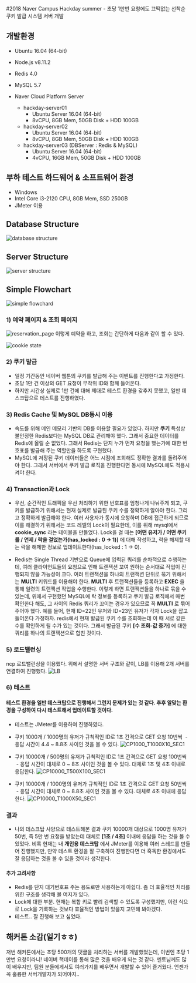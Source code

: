 #2018 Naver Campus Hackday summer - 초당 1만번 요청에도 끄떡없는 선착순 쿠키 발급 시스템 서버 개발

## 개발환경
- Ubuntu 16.04 (64-bit)
- Node.js v8.11.2
- Redis 4.0
- MySQL 5.7

- Naver Cloud Platform Server 
  - hackday-server01
    - Ubuntu Server 16.04 (64-bit)
    - 8vCPU, 8GB Mem, 50GB Disk + HDD 100GB
  - hackday-server02
    - Ubuntu Server 16.04 (64-bit)
    - 8vCPU, 8GB Mem, 50GB Disk + HDD 100GB
  - hackday-server03 (DBServer : Redis & MySQL)
    - Ubuntu Server 16.04 (64-bit)
    - 4vCPU, 16GB Mem, 50GB Disk + HDD 100GB

## 부하 테스트 하드웨어 & 소프트웨어 환경
- Windows
- Intel Core i3-2120 CPU, 8GB Mem, SSD 250GB
- JMeter 이용

## Database Structure
![database structure](https://github.com/hsb0818/NaverHackday2018Summer_CookieServer/blob/master/src/Structure.png?raw=true)

## Server Structure
![server structure](https://github.com/hsb0818/NaverHackday2018Summer_CookieServer/blob/master/src/structure1_1.png?raw=true)

## Simple Flowchart
![simple flowchard](https://github.com/hsb0818/NaverHackday2018Summer_CookieServer/blob/master/src/structure2.png?raw=true)

### 1) 예약 페이지 & 조회 페이지
![reservation_page](https://github.com/hsb0818/NaverHackday2018Summer_CookieServer/blob/master/src/%EC%98%88%EC%95%BD%ED%8E%98%EC%9D%B4%EC%A7%80.PNG?raw=true)
이렇게 예약을 하고, 조회는 간단하게 다음과 같이 할 수 있다.

![cookie state](https://github.com/hsb0818/NaverHackday2018Summer_CookieServer/blob/master/src/%EC%A1%B0%ED%9A%8C%ED%8E%98%EC%9D%B4%EC%A7%80.PNG?raw=true)

### 2) 쿠키 발급
- 일정 기간동안 네이버 웹툰의 쿠키를 발급해 주는 이벤트를 진행한다고 가정한다.
- 초당 1만 건 이상의 GET 요청이 무작위 ID와 함께 들어온다.
- 하지만 시간상 실제로 1만 건에 대해 제대로 테스트 환경을 갖추지 못했고, 일반 데스크탑으로 테스트를 진행하였다.

### 3) Redis Cache 및 MySQL DB동시 이용
- 속도를 위해 메인 메모리 기반의 DB를 이용할 필요가 있었다. 하지만 __쿠키__ 특성상 불안정한 Redis보다는 MySQL DB로 관리해야 했다. 그래서 중요한 데이터를 Redis에 올릴 순 없었다. 그래서 Redis는 단지 누가 먼저 요청을 했는가에 대한 번호표를 발급해 주는 역할만을 하도록 구현했다.
- MySQL에 저장된 쿠키 데이터들은 어느 시점에 조회해도 정확한 결과를 돌려주어야 한다. 그래서 서버에서 쿠키 발급 로직을 진행한다면 동시에 MySQL에도 적용시켜야 한다.

### 4) Transaction과 Lock
- 우선, 순간적인 트래픽을 우선 처리하기 위한 번호표를 엄청나게 나눠주게 되고, 쿠키를 발급하기 위해서는 현재 실제로 발급된 쿠키 수를 정확하게 알아야 한다. 그리고 정확하게 발급해야 한다. 여러 사용자가 동시에 요청하며 DB에 접근하게 되므로 이를 해결하기 위해서는 코드 레벨의 Lock이 필요한데, 이를 위해 mysql에서 __cookie_sync__ 라는 테이블을 만들었다. Lock을 걸 때는 __[어떤 유저가 / 어떤 쿠키를 / 언제 / 락을 걸었는가(has_locked : 0 -> 1)]__ 에 대해 작성하고, 락을 해제할 때는 락을 해제한 정보로 업데이트한다(has_locked : 1 -> 0).

- Redis는 Single Thread 기반으로 Queue에 입력된 쿼리를 순차적으로 수행하는데, 여러 클라이언트들의 요청으로 인해 트랜잭션 꼬여 원하는 순서대로 작업이 진행되지 않을 가능성이 크다. 여러 트랜잭션을 하나의 트랜잭션 단위로 묶기 위해서는 __MULTI__ 키워드를 이용해야 한다. __MULTI__ 후 트랜잭션들을 등록하고 __EXEC__ 을 통해 일련의 트랜잭션 작업을 수행한다. 이렇게 하면 트랜잭션들을 하나로 묶을 수 있는데, 위에서 구현했던 MySQL에 락 정보를 등록하고 쿠키 발급 로직에서 매번 확인한다 해도, 그 사이의 Redis 쿼리가 꼬이는 경우가 있으므로 꼭 __MULTI__ 로 묶어 주어야 했다. 예를 들어, 현재 ID=22인 유저와 ID=23인 유저가 각자 Lock을 잡고 들어온다 가정하자. redis에서 현재 발급된 쿠키 수를 조회하는데 이 때 서로 같은 수를 확인하게 될 수가 있는 것이다. 그래서 발급된 쿠키 __[수 조회-값 증가]__ 에 대한 쿼리를 하나의 트랜잭션으로 합친 것이다.

### 5) 로드밸런싱
ncp 로드밸런싱을 이용했다. 위에서 설명한 서버 구조와 같이, LB를 이용해 2개 서버를 연결하여 진행했다.
![LB](https://github.com/hsb0818/NaverHackday2018Summer_CookieServer/blob/master/src/LB.PNG?raw=true)

### 6) 테스트
#### 테스트 환경을 일반 데스크탑으로 진행해서 그런지 문제가 있는 것 같다. 추후 알맞는 환경을 구성하여 다시 테스트해서 업데이트할 것이다.
- 테스트는 JMeter를 이용하여 진행하였다.
- 쿠키 1000개 / 1000명의 유저가 규칙적인 ID로 1초 간격으로 GET 요청 10번씩
  - 응답 시간이 4.4 ~ 8.8초 사이인 것을 볼 수 있다.
![CP1000_T1000X10_SEC1](https://github.com/hsb0818/NaverHackday2018Summer_CookieServer/blob/master/src/CP1000_T1000X10_SEC1.PNG?raw=true)

- 쿠키 10000개 / 500명의 유저가 규칙적인 ID로 1초 간격으로 GET 요청 100번씩
  - 응답 시간이 대체로 0 ~ 8초 사이인 것을 볼 수 있다. 대체로 1초 및 4초 이내로 응답한다.
![CP10000_T500X100_SEC1](https://github.com/hsb0818/NaverHackday2018Summer_CookieServer/blob/master/src/CP10000_T500X100_SEC1.PNG?raw=true)

- 쿠키 10000개 / 1000명의 유저가 규칙적인 ID로 1초 간격으로 GET 요청 50번씩
  - 응답 시간이 대체로 0 ~ 8.8초 사이인 것을 볼 수 있다. 대체로 4초 이내에 응답한다.
![CP10000_T1000X50_SEC1](https://github.com/hsb0818/NaverHackday2018Summer_CookieServer/blob/master/src/CP10000_T1000X50_SEC1.PNG?raw=true)


### 결과
- 나의 데스크탑 사양으로 테스트해본 결과 쿠키 10000개 대상으로 1000명 유저가 50번, 즉 5만 번 요청을 받았는데 대체로 __[1초 / 4초]__ 이내에 응답을 하는 것을 볼 수 있었다. 비록 현재는 내 __개인용 데스크탑__ 에서 JMeter를 이용해 여러 스레드를 만들어 진행했지만, 만약 테스트 환경을 잘 구축하여 진행한다면 더 혹독한 환경에서도 잘 응답하는 것을 볼 수 있을 것이라 생각한다.

#### 추가 고려사항
- Redis를 단지 대기번호표 주는 용도로만 사용하는게 아쉽다. 좀 더 효율적인 처리를 위한 구조를 생각해 볼 여지가 있다.
- Lock에 대한 부분. 현재는 복합 키로 빨리 검색할 수 있도록 구성했지만, 이런 식으로 Lock을 기록하는 것보다 효율적인 방법이 있을지 고민해 봐야겠다.
- 테스트.. 잘 진행해 보고 싶었다.


## 해커톤 소감(일기ㅎㅎ)
저번 해커톤에서는 초당 500개의 댓글을 처리하는 서버를 개발했었는데, 이번엔 초당 1만번 요청이라니! 네이버 핵데이를 통해 많은 것을 배우게 되는 것 같다. 멘토님께도 많이 배우지만, 팀원 분들에게서도 여러가지를 배우면서 개발할 수 있어 즐거웠다. 언젠가 꼭 훌륭한 서버개발자가 되어야지..
